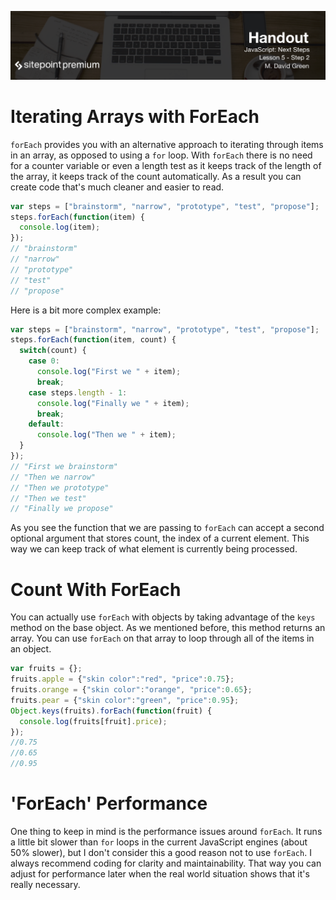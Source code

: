 ![](headings/5.2.png)

# Iterating Arrays with ForEach

`forEach` provides you with an alternative approach to iterating through items in an array, as opposed to using a `for` loop. With `forEach` there is no need for a counter variable or even a length test as it keeps track of the length of the array, it keeps track of the count automatically. As a result you can create code that's much cleaner and easier to read.

```js
var steps = ["brainstorm", "narrow", "prototype", "test", "propose"];
steps.forEach(function(item) {
  console.log(item);
});
// "brainstorm"
// "narrow"
// "prototype"
// "test"
// "propose"
```

Here is a bit more complex example:

```js
var steps = ["brainstorm", "narrow", "prototype", "test", "propose"];
steps.forEach(function(item, count) {
  switch(count) {
    case 0:
      console.log("First we " + item);
      break;
    case steps.length - 1:
      console.log("Finally we " + item);
      break;
    default:
      console.log("Then we " + item);
  }
});
// "First we brainstorm"
// "Then we narrow"
// "Then we prototype"
// "Then we test"
// "Finally we propose"
```

As you see the function that we are passing to `forEach` can accept a second optional argument that stores count, the index of a current element. This way we can keep track of what element is currently being processed.

# Count With ForEach

You can actually use `forEach` with objects by taking advantage of the `keys` method on the base object. As we mentioned before, this method returns an array. You can use `forEach` on that array to loop through all of the items in an object.

```js
var fruits = {};
fruits.apple = {"skin color":"red", "price":0.75};
fruits.orange = {"skin color":"orange", "price":0.65};
fruits.pear = {"skin color":"green", "price":0.95};
Object.keys(fruits).forEach(function(fruit) {
  console.log(fruits[fruit].price);
});
//0.75
//0.65
//0.95
```

# 'ForEach' Performance

One thing to keep in mind is the performance issues around `forEach`. It runs a little bit slower than `for` loops in the current JavaScript engines (about 50% slower), but I don't consider this a good reason not to use `forEach`. I always recommend coding for clarity and maintainability. That way you can adjust for performance later when the real world situation shows that it's really necessary.